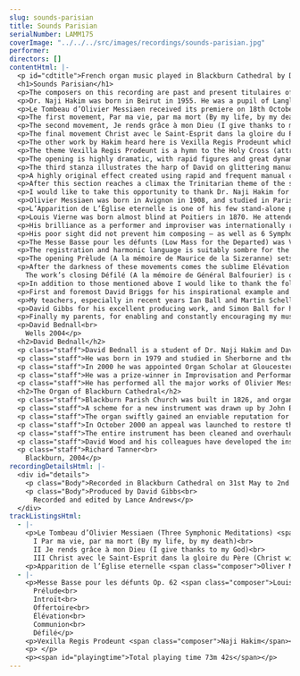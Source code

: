 ```yaml
---
slug: sounds-parisian
title: Sounds Parisian
serialNumber: LAMM175
coverImage: "../../../src/images/recordings/sounds-parisian.jpg"
performer:
directors: []
contentHtml: |-
  <p id="cdtitle">French organ music played in Blackburn Cathedral by David Bednall</p>
  <h1>Sounds Parisian</h1>
  <p>The composers on this recording are past and present titulaires of two major Parisian churches, and although their compositional styles are very different, they all share a love of colour and distinctive harmony. For each of these works the magnificent Blackburn organ and sumptuous acoustic seemed ideal, and thanks are due to Richard Tanner and Blackburn Cathedral for permission to record there.</p>
  <p>Dr. Naji Hakim was born in Beirut in 1955. He was a pupil of Langlais and studied at the Conservatoire National Supérieur de Musique de Paris winning first prizes in harmony, counterpoint, fugue, organ, improvisation, analysis and orchestration. He was titulaire of the Basilique du Sacré-Coeur from 1985 until his move to La Trinité in 1993 as successor to Olivier Messiaen. In addition to being a renowned and masterful interpreter and improviser, his prolific and distinctive works put him at the forefront of this distinguished French organist-composer tradition.</p>
  <p>Le Tombeau d’Olivier Messiaen received its premiere on 18th October 1993 on the occasion of the inauguration of the organ of La Trinité. It is dedicated to Messiaen’s widow, Yvonne Loriod, and in it Hakim pays homage to his predecessor at this famous Parisian church. Hakim makes use of some of Messiaen’s distinctive musical language, especially melody and harmony, but the rhetoric is far more personal. As in the works of Messiaen, the writings of St Paul are an important element in each movement.</p>
  <p>The first movement, Par ma vie, par ma mort (By my life, by my death) is prefixed by “Christ will be honoured in my body. Whether by life or by death. For to me to live is Christ, and to die is gain.” (Paul, Epistle to the Philippians, Chap. I, v. 20, 21). The movement starts with powerful chords on the tutti followed by the pedals thundering out the plainsong theme Ego Dormivi from the Easter Vespers, figuring Jesus’ own answer to death. After this introduction, a very fast and joyful monody presents the Russian Folksong Ne bilo vetrou, symbolizing life. The latter theme was familiar to and beloved of Messiaen. The two themes alternate systematically and are developed throughout the movement, moving from monody to dance, then to a rhythmic chordal section recalling something of Stravinsky’s The Rite of Spring. A fast section on an unusual registration (ideally suited to the unique timbre of the Grand-Orgue of La Trinité) leads to a presentation of the fragmented themes with undulating stops in the manuals against the high-pitched pedal. A build-up through the full foundation tone leads to the thrilling climax of the movement in a virtuosic dance.</p>
  <p>The second movement, Je rends grâce à mon Dieu (I give thanks to my God), is based on the passage “…in all my remembrance of you, always in every prayer of mine for you all making my prayer with joy, thankful for your partnership in the gospel.” (Paul, Epistle to the Philippians, Chap. 1, v. 3, 4, 5). This meditation is founded on a popular Maronite melody which is presented initially on the pedal Clarion at high pitch while the accompanying manuals briefly quote the beginning of the Eucharist from Messiaen’s Offrandes oubliées. A more rhythmic central section in octaves varies the theme, before it returns ornamented on an exotic registration over a pulsing accompaniment of strings.</p>
  <p>The final movement Christ avec le Saint-Esprit dans la gloire du Père (Christ with the Holy Spirit in the Glory of the Father) is inspired by the text “God the Father bestowed on us his glorious grace in his Beloved: in Him we were sealed with the promised Holy Spirit.” (Paul, Epistle to the Ephesians, Chap. 1, v. 6, 13). This thrilling toccata conjures up something of the feel of Messiaen’s Le vent de L’Esprit from Messe de la Pentecôte. The main theme is that of Messiaen’s Séquence du Verbe, Cantique Divin from Trois Petites Liturgies de la Présence Divine. Thematic use is also made of the theme of Tous les oiseaux des étoiles from Harawi. An exciting introduction on the tutti and a lightning fast monody lead to an exhilarating moto-perpetuo of rushing semiquavers from both hands and feet. A relentless energy pushes the music along, until a recapitulation of the opening leads to the breath-taking close.</p>
  <p>The other work by Hakim heard here is Vexilla Regis Prodeunt which concludes this disc. This masterful Symphonic Paraphrase received its first performance on 2nd July 1995 by the commissioner, Leo Abbott, at the Basilica of the National Shrine of the Immaculate Conception, Washington D.C. The work is notable for its adherence not only to the melody but also to the text.</p>
  <p>The theme Vexilla Regis Prodeunt is a hymn to the Holy Cross (attributed to Venantius Fortunatus) and traditionally sung during the vespers of Passion Sunday and of the Triumph of the Cross. Through composed with two short interludes after the third and fifth stanza, it also makes use of the German melody Großer Gott.</p>
  <p>The opening is highly dramatic, with rapid figures and great dynamic contrasts. This leads to a richly harmonised sounding of the theme over a pedal point. The second stanza uses dissonant quadruple-pedalling to provide rhythmic impetus alternating with very fast figures on the manuals to illustrate the torn side of Christ with its torrent of blood and water. The fragmented theme is presented under this vivid illustration on the pedals.</p>
  <p>The third stanza illustrates the harp of David on glittering manual registration interspersed with fanfares on the chamades representing God’s triumph over the tree. A brief interlude builds tension into the chordal canon of the fourth stanza on the tutti representing Christ and the tree symbolically becoming as one.</p>
  <p>A highly original effect created using rapid and frequent manual changes forms the brief interlude leading to a deeply beautiful middle section with the melody on the Clarinette. The widely leaping flute ostinato represents not only the “….strong arms, so widely hung” but also the balancing of the scales of judgement for the world’s ransom. An interlude developing both the Plainsong and German melodies follows for the sixth stanza, with a crescendo illustrating the statement “He loves us more than himself” in keeping with the redemptive nature of the text. The tutti then bursts onto the scene with the melody Großer Gott.</p>
  <p>After this section reaches a climax the Trinitarian theme of the seventh stanza is depicted with three appearances of the melody – firstly as a single melodic line in octaves interspersed with chordal clusters, then in fourths as two melodic lines, and finally after a glissando and massive chords in two super-imposed fourths as three melodic lines. Following this the theme is heard fragmented over a pedal point leading to chords on the tutti. The closing pages use the opening of the melody in full parallel chords accelerating into the thrilling conclusion.</p>
  <p>I would like to take this opportunity to thank Dr. Naji Hakim for his inspirational teaching and encouragement, and for his generous help in the preparation of this recording.</p>
  <p>Olivier Messiaen was born in Avignon in 1908, and studied in Paris under Marcel Dupré and Paul Dukas. He was one of the most important figures in Twentieth-Century music as well as one of the most distinctive and accessible. He wrote works in every milieu, including Symphonie Turangalîla, the opera St François d’Assise and the monumental La Transfiguration de Notre Seigneur Jésus Christ. He also wrote many instrumental works and was a very important teacher. He was organist of La Trinité in Paris for over forty years until shortly before his death in 1992. Central amongst his oeuvre are his compositions for organ which include such cycles as La Nativité du Seigneur, Les Corps Glorieux, and the massive Méditations sur le mystère de la Saint Trinité and Livre du Saint Sacrement.</p>
  <p>L’Apparition de L’Église eternelle is one of his few stand-alone pieces, and dates from 1932. Even in this comparatively early work the harmonic language and the very slow tempo are highly characteristic. The structure is very simple – a huge crescendo followed by a diminuendo superbly and hauntingly evoking a vision of a celestial and eternal church. The Blackburn instrument is a perfect vehicle for Messiaen’s love of distinctive organ colour and belief that an organ should “overwhelm”.</p>
  <p>Louis Vierne was born almost blind at Poitiers in 1870. He attended the National Institute for Young Blind People and then studied at the Paris Conservatoire with César Franck and Charles-Marie Widor. He was Widor’s assistant at Saint-Sulpice before being appointed Titulaire at Notre-Dame in 1900. He was to die on the organ bench there in 1937 during a recital with his friend and pupil Maurice Duruflé.</p>
  <p>His brilliance as a performer and improviser was internationally renowned and he undertook numerous tours around Europe and the USA. His life was beset with hardships however, including ill-health, the loss of both sons and his brother, financial difficulties, the death of many friends and professional betrayals and set-backs.</p>
  <p>His poor sight did not prevent him composing – as well as 6 Symphonies and numerous other works for organ, he wrote music for choir, including the Messe Solennelle, a Symphony and numerous other large scale works for orchestra, songs and much chamber music. His Symphonies for organ were inspired by the classical models of Widor and the romantic ideas of Franck. To this he added his own sad experiences and sensitive nature to produce works that exceeded Widor’s in expression and depth. His other music is slowly being rediscovered, revealing an increasingly impressive individual voice.</p>
  <p>The Messe Basse pour les défunts (Low Mass for the Departed) was Vierne’s last work and is one of his most intimate and moving. His distinctive musical language had become increasingly chromatic over the years and this work provides a “missing link” between his earlier works and the harmony of figures such as Cochereau later in the century. The dedicatees of each movement were deceased, and had been blind or been of assistance to blind causes. This hauntingly beautiful work is very tightly constructed, with a number of the movements being full developments of a single melodic fragment. Vierne’s unhappy life and longing for peace is reflected throughout this frequently anguished work.</p>
  <p>The registration and harmonic language is suitably sombre for the purpose of providing music for the Low Requiem Mass. This in itself went against the rulings by the Sacred Congregation of Rites which had declared that the instruments were to be used purely to provide support for the singers. Despite this ruling, the composition of such works was fairly common, Vierne having written a previous Messe Basse in 1912. This later Mass was written for organ or harmonium and was his first such work since the Pièces en Style Libre of 1914. Vierne is known to have greatly preferred the organ for performances of such works, and it is a more appropriate vehicle for the provision of colour and dignity.</p>
  <p>The opening Prèlude (A la mémoire de Maurice de la Sizeranne) sets the tone with the dark-hued Foundations and Trumpet sounding a held note which recalls the opening of Symphonie IV. A series of rising chromatic chords leads to a repeat of the opening and the introduction of the motif which will be fully developed in the central section. The opening material then returns until a coda on the Voix Humaine brings the movement to a solemn conclusion. The gently registered Introït (A la mémoire de Georges Noblemaire) is formed by inversion and development of its opening melodic fragment. The Offertoire (A la mémoire de Pierre Villey) is in ternary form. The outer sections consist of two alternating phrases which are contrasting but related, the second of which provides the idea which is developed fully in the central section.</p>
  <p>After the darkness of these movements comes the sublime Elévation (A la mémoire de Maurice Blazy). Blazy was knocked down by a bus outside his house in 1933,and Vierne was deeply affected by the death of his close friend and former teacher. This movement is an ethereal breath of fresh air heard on the flutes and seems to hang timelessly in space, offering some hope and light amongst its melancholy surroundings. The Communion (A la mémoire d’Edgard Guilbeau) showcases Vierne’s ravishing harmonic language with its chains of 7ths and 9ths giving an almost jazz-like feel. After a recapitulation of the opening on the Voix Humaine a section on the highly unusual registration of Quintaton 16 and Flûte 4 brings the movement to an end with a chord containing all the notes of the pentatonic scale.<br>
    The work’s closing Défilé (A la mémoire de Général Balfourier) is one of Vierne’s most poignant expressions. This movement is intended to accompany the coffin as it is carried out of the church, and the military connections of its dedicatee can be heard in the dotted march-like rhythms of the outer sections. The beautiful central section is a deeply moving and achingly nostalgic lullaby with a rocking accompaniment, recalling happier times with some of the many friends and relations Vierne was to lose over the years. The opening then returns and reaches a climax, before the closing lines and final dark chords provide expression of Vierne’s written wish in a letter to Gavoty “for the ultimate repose”.</p>
  <p>In addition to those mentioned above I would like to thank the following –</p>
  <p>First and foremost David Briggs for his inspirational example and generous teaching, and for his kindness and constant support in all aspects of my musical career.</p>
  <p>My teachers, especially in recent years Ian Ball and Martin Schellenberg for their dynamic and exciting guidance.</p>
  <p>David Gibbs for his excellent producing work, and Simon Ball for his assistance at the console.</p>
  <p>Finally my parents, for enabling and constantly encouraging my musical development.</p>
  <p>David Bednall<br>
    Wells 2004</p>
  <h2>David Bednall</h2>
  <p class="staff">David Bednall is a student of Dr. Naji Hakim and David Briggs, and is currently Acting Assistant Organist at Wells Cathedral.</p>
  <p class="staff">He was born in 1979 and studied in Sherborne and then at The Queen’s College, Oxford where he was Organ Scholar. In 2000 the Chapel Choir toured Paris under his direction, singing at Notre Dame and other venues, and released a live concert CD.</p>
  <p class="staff">In 2000 he was appointed Organ Scholar at Gloucester Cathedral under David Briggs and Ian Ball. While there he spent periods as Acting Director of Music and Acting Assistant Organist, was closely involved in the Three Choirs Festival, and was involved in two recordings – as Director on Lux Aeterna with the Cathedral Choir, and as Accompanist on the critically acclaimed Comfort and Joy with the Saint Cecilia Singers.</p>
  <p class="staff">He was a prize-winner in Improvisation and Performance at the examination for Fellow of The Royal College of Organists in 2002, and has given recitals at L’Église de La Trinité, Paris, Westminster, Wells, Bristol, Gloucester, Hereford, Worcester, Truro, Blackburn, Coventry, Manchester and St Mary’s Cathedral, Edinburgh, as part of the Fringe Series. Additional engagements have included recitals at Westminster Abbey, St Mary’s, Redcliffe, Sherborne Abbey and performances of Vierne – Symphonies IV and V.</p>
  <p class="staff">He has performed all the major works of Olivier Messiaen as part of the Liturgical Year, completing the cycle with Livre du Saint Sacrament. He has recently completed his debut solo CD for Lammas of Hakim, Messiaen and Vierne at Blackburn Cathedral, and a CD of liturgical improvisations with Malcolm Archer. He is Director of Cantilena choir, and is also in demand as an accompanist. In this capacity he has appeared at the Edinburgh Fringe Festival accompanying Britten – Canticles II, III and IV, and has just made a CD of the songs of Michael Head with the tenor Richard Rowntree for Lammas. He is also increasingly interested in composition, having written a number of choral and organ works, and has just completed a commission for the Youth Choirs of Blackburn and Carlisle Cathedrals.</p>
  <h2>The Organ of Blackburn Cathedral</h2>
  <p class="staff">Blackburn Parish Church was built in 1826, and organs by Gray (1826 and 1831) and Cavaillé-Coll (1875) were placed on the west wall of the church. The building was re-consecrated as a Cathedral in 1926, when the Diocese of Blackburn was established, and ambitious plans to extend the building were drawn up. When the large transepts were completed in 1953, Henry Willis III was commissioned to move the organ to a bridge at the East end of the Nave. In 1964 the organ was taken down so that a temporary wall could be built, dividing the nave from the transepts to enable work to begin on restoring the nave, whilst the remainder of the cathedral could be used for worship. J.W. Walker and Sons removed the organ and lent the cathedral a four-rank, totally enclosed, extension organ, which served well for five years.</p>
  <p class="staff">A scheme for a new instrument was drawn up by John Bertalot (the Cathedral Organist), in consultation with Francis Jackson and Bert Collop (managing director of Walker’s). William Thompson, a generous benefactor from Burnley who had already given large sums of money for the restoration of the Nave and the building of the Lantern Tower and Spire, was asked by John Bertalot to give £30,000 to pay for the new organ. On 20th March, 1968, an envelope arrived from him with a cheque for 30,000 guineas (£31, 500) made out to John Bertalot. The new organ was dedicated on 20th December 1969. It was voiced by Walter Goodey and Dennis Thurlow. John Hayward, the artist, consulted with Walker’s to produce the stunning highly coloured organ “cases”, including swell boxes which are in full view, and a doubly mitred Serpent, coloured green and gold.</p>
  <p class="staff">The organ swiftly gained an enviable reputation for its vibrant tonal quality, most notably the fiery reed stops. However, from as early as 1983, serious problems became apparent, particularly in relation to the wind system and action. At the same time, the Lantern Tower also required major work, thus delaying work to the organ. In 1994, shortly after Gordon Stewart’s appointment as Director of Music, David Wood took over the care of the organ. Some short term problems were attended to and the console was modernised.</p>
  <p class="staff">In October 2000 an appeal was launched to restore the organ. I was keen that all of the 1969 tonal features should be retained, but that the opportunity should be taken to provide various extra colours to enhance and better equip an instrument that is expected not only to accompany liturgy on a daily basis, but also to present the complete range of solo repertoire in a stylistic manner. For example, I felt that an Oboe on the Swell and a Fifteenth on the Great were essential additions. Also that a reed at 8’ pitch on the Positive and a Vox Humana would be useful and that the organ really needed additional 8’ foundation pitch, more gravitas on the Pedal and extra 16’ manual tone. In order to address these desired tonal additions and to bring the organ into proper working order, I devised a scheme to restore and enlarge the organ, in consultation with David Briggs, John Bertalot, Canon Andrew Hindley, Greg Morris and David Wood. The organ was restored and enlarged between July 2001 and June 2002, during which time a Rodgers digital instrument was used.</p>
  <p class="staff">The entire instrument has been cleaned and overhauled. A Fifteenth on the Great and a Cliquot-style Cromorne on the Positive have been added. The new Solo department has been positioned above the Great, with new stops: Flûte Harmonique 8’, Viola 8’, Viola Céleste 8’, Flûte Octaviante 4’ and Voix Humaine. The old Swell Cromorne has been moved to the Solo, and renamed “Clarinette”; in its place on the Swell is a new Hautbois. Two new ranks of pipes have been made available on the Pedal: a 6 2/5 Grosse Tierce and 10 2/3 Grosse Quint. Two new digital ranks, by Walker Technical Company USA, have also been made available on the Pedal: 32’ Sub Principal and 16’ Flûte Ouverte. A wealth of octave and sub-octave couplers have been provided. A new 4 manual console has been built by Wood of Huddersfield, in the style of the original 3 manual console. A new Cymbelstern and star have been added and safety features for maintaining the instrument have been incorporated.</p>
  <p class="staff">David Wood and his colleagues have developed the instrument with great skill; they have breathed new life into all the wonderful original colours which had been sounding tired for some years and have blended new ranks into the organ in such a sensitive way. The result is an incredibly versatile and reliable instrument with a tremendous range of dynamic and tonal colour, coupled with a sense of sheer power, but also great subtlety and tremendous beauty. There are few organs in the world that can demonstrate the entire solo repertoire with such a convincing sense of style. It is also a fantastic organ for the liturgy, capable of accompanying choir and congregation in a sensitive manner. The full range of the organ’s capabilities was shown off to great effect at the opening recital by David Briggs on 6th July 2002. This recording provides further evidence!</p>
  <p class="staff">Richard Tanner<br>
    Blackburn, 2004</p>
recordingDetailsHtml: |-
  <div id="details">
    <p class="Body">Recorded in Blackburn Cathedral on 31st May to 2nd June 2004 by kind permission of the Dean and Chapter</p>
    <p class="Body">Produced by David Gibbs<br>
      Recorded and edited by Lance Andrews</p>
  </div>
trackListingsHtml:
  - |-
    <p>Le Tombeau d’Olivier Messiaen (Three Symphonic Meditations) <span class="composer">Naji Hakim</span><br>
      I Par ma vie, par ma mort (By my life, by my death)<br>
      II Je rends grâce à mon Dieu (I give thanks to my God)<br>
      III Christ avec le Saint-Esprit dans la gloire du Père (Christ with the Holy Spirit in the Glory of the Father)</p>
    <p>Apparition de l’Église eternelle <span class="composer">Oliver Messiaen</span></p>
  - |-
    <p>Messe Basse pour les défunts Op. 62 <span class="composer">Louis Vierne</span><br>
      Prélude<br>
      Introït<br>
      Offertoire<br>
      Élévation<br>
      Communion<br>
      Défilé</p>
    <p>Vexilla Regis Prodeunt <span class="composer">Naji Hakim</span></p>
    <p> </p>
    <p><span id="playingtime">Total playing time 73m 42s</span></p>
---
```

